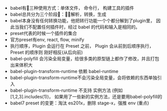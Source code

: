 - babel有三种使用方式：单体文件， 命令行， 构建工具的插件
- babel总共分为三个阶段：解析，转换，生成
- babel本身没有任何转换功能，他把转行功能一个个都分解到了plugin里， 因此当我们不配置任何插件时，经过 babel 的代码和输入是相同的。
- preset代表的时候一个插件的集合
- 官方preset有env, react, flow, minify 
- 执行顺序，Plugin 会运行在 Preset 之前， Plugin 会从前到后顺序执行， Preset 的顺序则 刚好相反(从后向前)
- babel-polyfill 会污染全局变量，给很多类的原型链上都作了修改，并且打包出来体积大
- babel-plugin-transform-runtime 依赖 babel-runtime
- babel-plugin-transform-runtime不会污染全局变量，会将依赖的东西单独引入
- babel-plugin-transform-runtime 不支持 实例方法 (例如 [1,2,3].includes(1))， 如果用了一些新的实例方法，还是要用babel-polyfill的
- babel7 preset 的变更：淘汰 es201x，删除 stage-x，强推 env (重点)